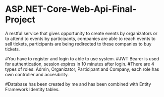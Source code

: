 # ASP.NET-Core-Web-Api-Final-Project
A restful service that gives opportunity to create events by organizators or to attend to events by participants, companies are able to reach events to sell tickets, participants are being redirected to these companies to buy tickets.

#You have to register and login to able to use system.
#JWT Bearer is used for authentication, session expires in 10 minutes after login.
#There are 4 types of roles: Admin, Organizator, Participant and Company, each role has own controller and accesibility.

#Database has been created by me and has been combined with Entity Framework Identity tables.
